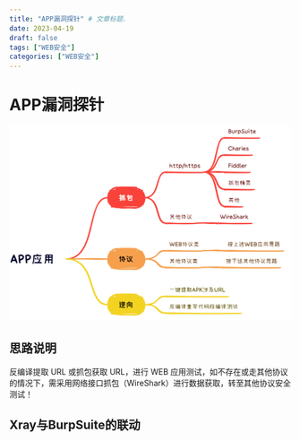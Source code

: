 ```yaml
---
title: "APP漏洞探针" # 文章标题.
date: 2023-04-19
draft: false
tags: ["WEB安全"]
categories: ["WEB安全"]
---
```


# APP漏洞探针

![APP应用](./APP应用.png)

## 思路说明

反编译提取 URL 或抓包获取 URL，进行 WEB 应用测试，如不存在或走其他协议的情况下，需采用网络接口抓包（WireShark）进行数据获取，转至其他协议安全测试！ 

## Xray与BurpSuite的联动